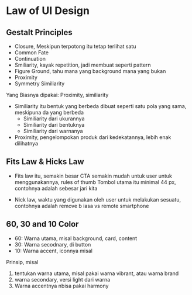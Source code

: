 # Law of UI Design

## Gestalt Principles
- Closure, Meskipun terpotong itu tetap terlihat satu
- Common Fate
- Continuation
- Smiliarity, kayak repetition, jadi membuat seperti pattern
- Figure Ground, tahu mana yang background mana yang bukan
- Proximity
- Symmetry Similiarity

Yang Biasnya dipakai: Proximity, similiarity
- Similiarity itu bentuk yang berbeda dibuat seperti satu pola yang sama, meskipuna da yang berbeda
  - Similiarity dari ukurannya
  - Similiarity dari bentuknya
  - Similiarity dari warnanya
- Proximity, pengelompokan produk dari kedekatannya, lebih enak dilihatnya

## Fits Law & Hicks Law
- Fits law itu, semakin besar CTA semakin mudah untuk user untuk menggunakannya, rules of thumb
Tombol utama itu minimal 44 px, contohnya adalah sebesar jari kita

- Nick law, waktu yang digunakan oleh user untuk melakukan sesuatu, contohnya adalah remove b iasa vs remote smartphone

## 60, 30 and 10 Color
- 60: Warna utama, misal background, card, content
- 30: Warna secodnary, di button
- 10: Warna accent, iconnya misal

Prinsip, misal
1. tentukan warna utama, misal pakai warna vibrant, atau warna brand
2. warna secondary, versi light dari warna
3. Warna accentnya nbisa pakai harmony